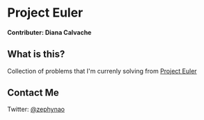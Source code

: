 # Project Euler
#### Contributer: Diana Calvache

## What is this?
Collection of problems that I'm currenly solving from [Project Euler](projecteuler.net)

## Contact Me
Twitter: [@zephynao](https://twitter.com/zephynao)
